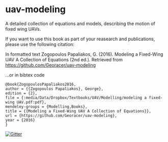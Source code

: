 # uav-modeling

A detailed collection of equations and models, describing the motion of fixed wing UAVs.

If you want to use this book as part of your reasearch and publications, please use the following citation:

In formatted text
Zogopoulos Papaliakos, G. (2016). Modeling a Fixed-Wing UAV A Collection of Equations (2nd ed.). Retrieved from https://github.com/Georacer/uav-modeling

...or in bibtex code
```
@book{ZogopoulosPapaliakos2016,
author = {{Zogopoulos Papaliakos}, George},
edition = {2},
file = {:media/Data/Dropbox/Textbooks/UAV/Modelling/modeling a fixed-wing UAV.pdf:pdf},
mendeley-groups = {Modelling,Books},
title = {{Modeling a Fixed-Wing UAV A Collection of Equations}},
url = {https://github.com/Georacer/uav-modeling},
year = {2016}
}
```

[![Gitter](https://badges.gitter.im/Join%20Chat.svg)](https://gitter.im/Georacer/uav-modeling?utm_source=badge&utm_medium=badge&utm_campaign=pr-badge&utm_content=badge)

